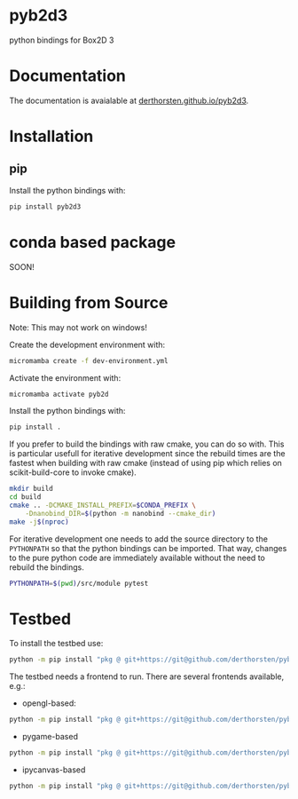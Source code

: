 # pyb2d3
python bindings for Box2D 3


# Documentation

The documentation is avaialable at [derthorsten.github.io/pyb2d3](https://derthorsten.github.io/pyb2d3/).


# Installation

## pip
Install the python bindings with:
```bash
pip install pyb2d3
```



# conda based package

SOON!

# Building from Source

Note:
This may not work on windows!

Create the development environment with:
```bash
micromamba create -f dev-environment.yml
```

Activate the environment with:
```bash
micromamba activate pyb2d
```


Install the python bindings with:
```bash
pip install .
```

If you prefer to build the bindings with raw cmake, you can do so with.
This is particular usefull for iterative development since
the rebuild times are the fastest when building with raw cmake (instead
of using pip which relies on scikit-build-core to invoke cmake).

```bash
mkdir build
cd build
cmake .. -DCMAKE_INSTALL_PREFIX=$CONDA_PREFIX \
    -Dnanobind_DIR=$(python -m nanobind --cmake_dir)
make -j$(nproc)
```

For iterative development one needs to add
the source directory to the `PYTHONPATH` so that the python bindings can be imported.
That way, changes to the pure python code are immediately available without the need to rebuild the bindings.

```bash
PYTHONPATH=$(pwd)/src/module pytest
```

# Testbed

To install the testbed use:
```bash
python -m pip install "pkg @ git+https://git@github.com/derthorsten/pyb2d3.git#subdirectory=companion_packages/pyb2d3_sandbox"
```

The testbed needs a frontend to run.
There are several frontends available, e.g.:
- opengl-based:
```bash
python -m pip install "pkg @ git+https://git@github.com/derthorsten/pyb2d3.git#subdirectory=companion_packages/pyb2d3_sandbox_opengl"
```

- pygame-based
```bash
python -m pip install "pkg @ git+https://git@github.com/derthorsten/pyb2d3.git#subdirectory=companion_packages/pyb2d3_sandbox_opengl"
```

- ipycanvas-based
```bash
python -m pip install "pkg @ git+https://git@github.com/derthorsten/pyb2d3.git#subdirectory=companion_packages/pyb2d3_sandbox_ipycanvas"
```
